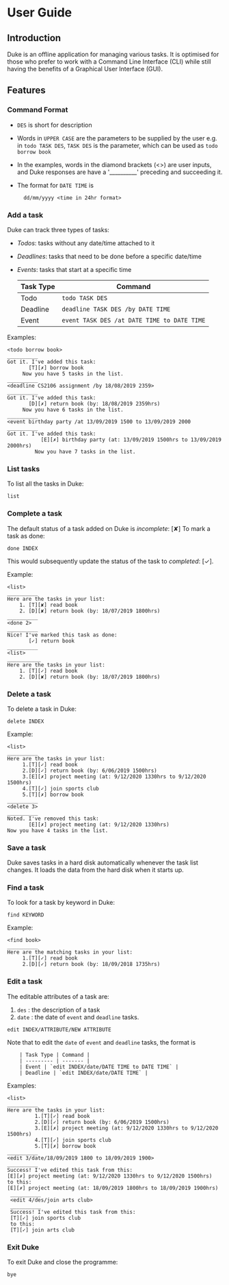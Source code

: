 # User Guide

## Introduction
Duke is an offline application for managing various tasks. It is optimised for those 
who prefer to work with a Command Line Interface (CLI) while still having the benefits of
a Graphical User Interface (GUI).

## Features 

### Command Format
* `DES` is short for description

* Words in `UPPER CASE` are the parameters to be supplied by the user
e.g. in `todo TASK DES`, `TASK DES` is the parameter,
which can be used as `todo borrow book`

* In the examples, words in the diamond brackets (<>) are user inputs, and Duke 
responses are have a '__________' preceding and succeeding it. 

* The format for `DATE TIME` is
      
        dd/mm/yyyy <time in 24hr format>


### Add a task
Duke can track three types of tasks:
* *Todos*: tasks without any date/time attached to it
* *Deadlines*: tasks that need to be done before a specific date/time
* *Events*: tasks that start at a specific time

    | Task Type | Command |
    | --------- | ------- |
    | Todo | `todo TASK DES` |
    | Deadline | `deadline TASK DES /by DATE TIME` |
    | Event | `event TASK DES /at DATE TIME to DATE TIME` |

Examples:
    
    <todo borrow book>
    __________
    Got it. I've added this task: 
           [T][✗] borrow book
         Now you have 5 tasks in the list.
    __________
    <deadline CS2106 assignment /by 18/08/2019 2359>
    __________
    Got it. I've added this task: 
           [D][✗] return book (by: 18/08/2019 2359hrs)
         Now you have 6 tasks in the list.
    __________
    <event birthday party /at 13/09/2019 1500 to 13/09/2019 2000
    __________
    Got it. I've added this task: 
               [E][✗] birthday party (at: 13/09/2019 1500hrs to 13/09/2019 2000hrs)
             Now you have 7 tasks in the list.
    
    
### List tasks
To list all the tasks in Duke:

    list

### Complete a task
The default status of a task added on Duke is *incomplete*: [✘]
To mark a task as done:
    
    done INDEX
This would subsequently update the status of the task to *completed*: [✓].

Example:

    <list>
    __________
    Here are the tasks in your list:
        1. [T][✘] read book
        2. [D][✘] return book (by: 18/07/2019 1800hrs)
    __________
    <done 2>
    __________
    Nice! I've marked this task as done: 
           [✓] return book
    __________
    <list>
    ___________
    Here are the tasks in your list:
        1. [T][✓] read book
        2. [D][✘] return book (by: 18/07/2019 1800hrs)
    
### Delete a task
To delete a task in Duke:
    
    delete INDEX

Example:

    <list>
    __________
    Here are the tasks in your list:
         1.[T][✓] read book
         2.[D][✓] return book (by: 6/06/2019 1500hrs)
         3.[E][✗] project meeting (at: 9/12/2020 1330hrs to 9/12/2020 1500hrs)
         4.[T][✓] join sports club
         5.[T][✗] borrow book
    __________
    <delete 3>
    __________
    Noted. I've removed this task: 
           [E][✗] project meeting (at: 9/12/2020 1330hrs)
    Now you have 4 tasks in the list.

### Save a task
Duke saves tasks in a hard disk automatically whenever the task list changes.
It loads the data from the hard disk when it starts up.

### Find a task
To look for a task by keyword in Duke:

    find KEYWORD
    
Example:
    
    <find book>
    __________
    Here are the matching tasks in your list:
         1.[T][✓] read book
         2.[D][✓] return book (by: 18/09/2018 1735hrs)
    
### Edit a task
The editable attributes of a task are:
  1. `des` : the description of a task
  2. `date` : the date of `event` and `deadline` tasks.

    edit INDEX/ATTRIBUTE/NEW ATTRIBUTE
 
 Note that to edit the `date` of `event` and `deadline` tasks, the format is
        
        | Task Type | Command |
        | --------- | ------- |
        | Event | `edit INDEX/date/DATE TIME to DATE TIME` |
        | Deadline | `edit INDEX/date/DATE TIME` |
 
 Examples:
 
    <list>
    __________
    Here are the tasks in your list:
             1.[T][✓] read book
             2.[D][✓] return book (by: 6/06/2019 1500hrs)
             3.[E][✗] project meeting (at: 9/12/2020 1330hrs to 9/12/2020 1500hrs)
             4.[T][✓] join sports club
             5.[T][✗] borrow book
    __________
    <edit 3/date/18/09/2019 1800 to 18/09/2019 1900>
    __________
    Success! I've edited this task from this:
    [E][✗] project meeting (at: 9/12/2020 1330hrs to 9/12/2020 1500hrs)
    to this:
    [E][✗] project meeting (at: 18/09/2019 1800hrs to 18/09/2019 1900hrs)
     __________
     <edit 4/des/join arts club>
     __________
     Success! I've edited this task from this:
     [T][✓] join sports club
     to this:
     [T][✓] join arts club

### Exit Duke
To exit Duke and close the programme:
    
    bye

